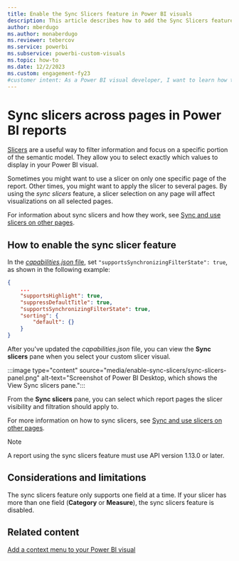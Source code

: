 ```yaml
---
title: Enable the Sync Slicers feature in Power BI visuals
description: This article describes how to add the Sync Slicers feature to Power BI visuals so you can filter information across multiple pages in a Power BI report.
author: mberdugo
ms.author: monaberdugo
ms.reviewer: tebercov 
ms.service: powerbi
ms.subservice: powerbi-custom-visuals
ms.topic: how-to
ms.date: 12/2/2023
ms.custom: engagement-fy23
#customer intent: As a Power BI visual developer, I want to learn how to enable the Sync Slicers feature in my custom visual so that I can filter information across multiple pages in a Power BI report.
---
```


# Sync slicers across pages in Power BI reports

[Slicers](../../visuals/power-bi-visualization-slicers.md) are a useful way to filter information and focus on a specific portion of the semantic model. They allow you to select exactly which values to display in your Power BI visual.

Sometimes you might want to use a slicer on only one specific page of the report. Other times, you might want to apply the slicer to several pages. By using the *sync slicers* feature, a slicer selection on any page will affect visualizations on all selected pages.

For information about sync slicers and how they work, see [Sync and use slicers on other pages](../../visuals/power-bi-visualization-slicers.md#sync-and-use-slicers-on-other-pages).

## How to enable the sync slicer feature

In the [*capabilities.json* file](./visual-project-structure.md#capabilitiesjson), set `"supportsSynchronizingFilterState": true`, as shown in the following example:

```json
{
    ...
    "supportsHighlight": true,
    "suppressDefaultTitle": true,
    "supportsSynchronizingFilterState": true,
    "sorting": {
        "default": {}
    }
}
```

After you've updated the *capabilities.json* file, you can view the **Sync slicers** pane when you select your custom slicer visual.

:::image type="content" source="media/enable-sync-slicers/sync-slicers-panel.png" alt-text="Screenshot of Power BI Desktop, which shows the View Sync slicers pane.":::

From the **Sync slicers** pane, you can select which report pages the slicer visibility and filtration should apply to.

For more information on how to sync slicers, see [Sync and use slicers on other pages](../../visuals/power-bi-visualization-slicers.md#sync-and-use-slicers-on-other-pages).

>[!NOTE]
>A report using the sync slicers feature must use API version 1.13.0 or later.

## Considerations and limitations

The sync slicers feature only supports one field at a time. If your slicer has more than one field (**Category** or **Measure**), the sync slicers feature is disabled.

## Related content

[Add a context menu to your Power BI visual](context-menu.md)
